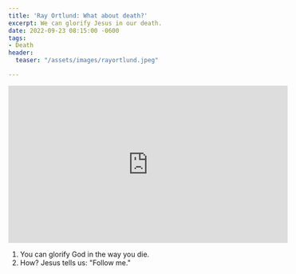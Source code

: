 ```yaml
---
title: 'Ray Ortlund: What about death?'
excerpt: We can glorify Jesus in our death.
date: 2022-09-23 08:15:00 -0600
tags:
- Death
header:
  teaser: "/assets/images/rayortlund.jpeg"

---
```

<iframe width="560" height="315" src="https://www.youtube.com/embed/bKSgavRDuS0?start=1" title="YouTube video player" frameborder="0" allow="accelerometer; autoplay; clipboard-write; encrypted-media; gyroscope; picture-in-picture" allowfullscreen></iframe>

1. You can glorify God in the way you die.
2. How? Jesus tells us: "Follow me."